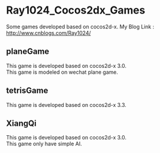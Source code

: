# Ray1024_Cocos2dx_Games
Some games developed based on cocos2d-x.
My Blog Link : http://www.cnblogs.com/Ray1024/

## planeGame
This game is developed based on cocos2d-x 3.0.</br>
This game is modeled on wechat plane game.

## tetrisGame
This game is developed based on cocos2d-x 3.3.

## XiangQi  

This game is developed based on cocos2d-x 3.0.</br>
This game only have simple AI.